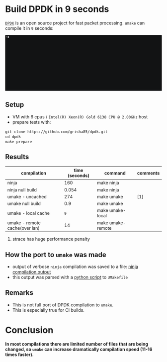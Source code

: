 
# Build DPDK in 9 seconds
[`DPDK`](https://www.dpdk.org/) is an open source project for fast packet processing. `umake` can compile it in `9` seconds:

![dpdk build](images/dpdk-build/dpdk-build.gif)

## Setup

- VM with 6 cpus / `Intel(R) Xeon(R) Gold 6138 CPU @ 2.00GHz` host
- prepare tests with:
```
git clone https://github.com/grisha85/dpdk.git
cd dpdk
make prepare
```
## Results
| compilation                    	| time (seconds) 	| command           	| comments 	|
|--------------------------------	|----------------	|-------------------	|----------	|
| ninja                          	| 160            	| make ninja 
| ninja null build                         	| 0.054            	| make ninja        	|          	|
| umake - uncached               	| 274            	| make umake        	| [1]      	|
| umake null build               	| 0.9            	| make umake        	|       	|
| umake - local cache            	| `9`            	| make umake-local  	|          	|
| umake - remote cache(over lan) 	| 14             	| make umake-remote 	|          	|

1. strace has huge performance penalty

## How the port to `umake` was made
- output of verbose `ninja` compilation was saved to a file: [ninja compilation output](https://github.com/grisha85/dpdk/blob/master/ninja)
- this output was parsed with a [python script](https://github.com/grisha85/dpdk/blob/master/parse_ninja.py) to `UMakefile` 


## Remarks

- This is not full port of DPDK compilation to `umake`.
- This is especially true for CI builds.

# Conclusion
**In most compilations there are limited number of files that are being changed, so `umake` can increase dramatically compilation speed (11-16 times faster).**
